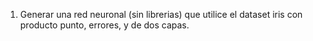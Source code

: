 1. Generar una red neuronal (sin librerias) que utilice el dataset iris con producto punto, errores, y de dos capas.